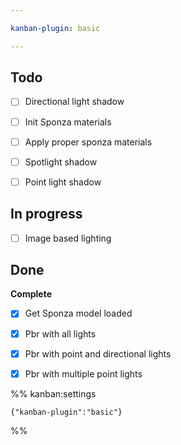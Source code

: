 ```yaml
---

kanban-plugin: basic

---
```


## Todo

- [ ] Directional light shadow
- [ ] Init Sponza materials
- [ ] Apply proper sponza materials
- [ ] Spotlight shadow
- [ ] Point light shadow


## In progress

- [ ] Image based lighting


## Done

**Complete**
- [x] Get Sponza model loaded
- [x] Pbr with all lights
- [x] Pbr with point and directional lights
- [x] Pbr with multiple point lights




%% kanban:settings
```
{"kanban-plugin":"basic"}
```
%%